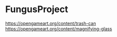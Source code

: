# FungusProject

https://opengameart.org/content/trash-can
https://opengameart.org/content/magnifying-glass
